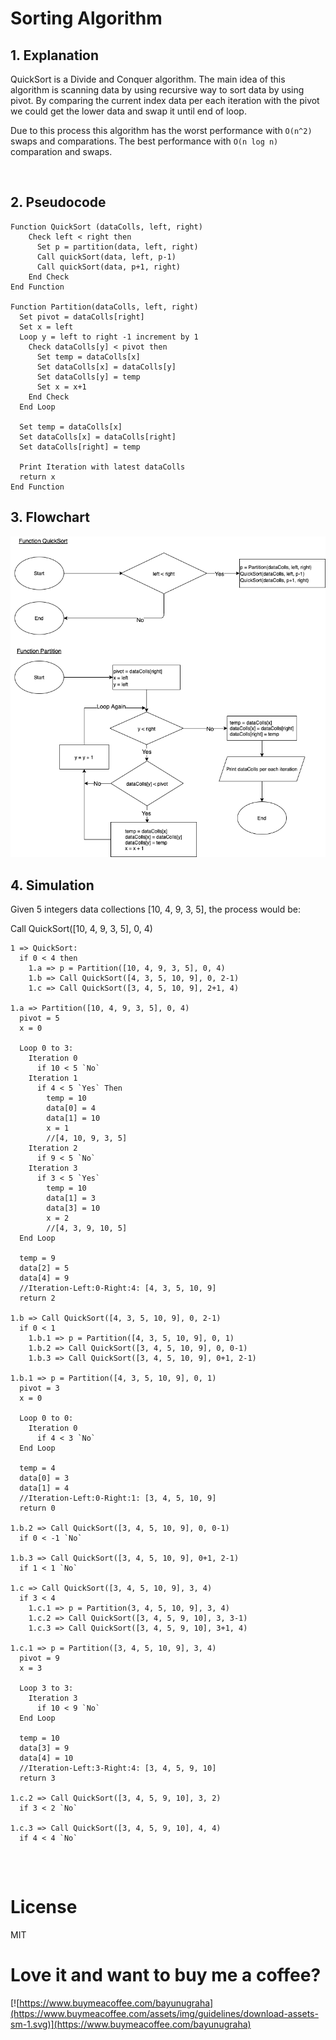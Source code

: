 # Sorting Algorithm

## 1. Explanation

QuickSort is a Divide and Conquer algorithm. The main idea of this algorithm is scanning data by using recursive way to sort data by using pivot. By comparing the current index data per each iteration with the pivot we could get the lower data and swap it until end of loop.

Due to this process this algorithm has the worst performance with `O(n^2)` swaps and comparations. The best performance with `O(n log n)` comparation and swaps.

<br />

## 2. Pseudocode

```
Function QuickSort (dataColls, left, right)
    Check left < right then
      Set p = partition(data, left, right)
      Call quickSort(data, left, p-1)
      Call quickSort(data, p+1, right)
    End Check
End Function

Function Partition(dataColls, left, right)
  Set pivot = dataColls[right]
  Set x = left
  Loop y = left to right -1 increment by 1
    Check dataColls[y] < pivot then
      Set temp = dataColls[x]
      Set dataColls[x] = dataColls[y]
      Set dataColls[y] = temp
      Set x = x+1
    End Check
  End Loop

  Set temp = dataColls[x]
  Set dataColls[x] = dataColls[right]
  Set dataColls[right] = temp

  Print Iteration with latest dataColls
  return x
End Function
```

## 3. Flowchart

![Flow Chart of InsertionSort](FlowChart.png)

## 4. Simulation

Given 5 integers data collections [10, 4, 9, 3, 5], the process would be:

Call QuickSort([10, 4, 9, 3, 5], 0, 4)

```
1 => QuickSort:
  if 0 < 4 then
    1.a => p = Partition([10, 4, 9, 3, 5], 0, 4)
    1.b => Call QuickSort([4, 3, 5, 10, 9], 0, 2-1)
    1.c => Call QuickSort([3, 4, 5, 10, 9], 2+1, 4)

1.a => Partition([10, 4, 9, 3, 5], 0, 4)
  pivot = 5
  x = 0

  Loop 0 to 3:
    Iteration 0
      if 10 < 5 `No`
    Iteration 1
      if 4 < 5 `Yes` Then
        temp = 10
        data[0] = 4
        data[1] = 10
        x = 1
        //[4, 10, 9, 3, 5]
    Iteration 2
      if 9 < 5 `No`
    Iteration 3
      if 3 < 5 `Yes`
        temp = 10
        data[1] = 3
        data[3] = 10
        x = 2
        //[4, 3, 9, 10, 5]
  End Loop

  temp = 9
  data[2] = 5
  data[4] = 9
  //Iteration-Left:0-Right:4: [4, 3, 5, 10, 9]
  return 2

1.b => Call QuickSort([4, 3, 5, 10, 9], 0, 2-1)
  if 0 < 1
    1.b.1 => p = Partition([4, 3, 5, 10, 9], 0, 1)
    1.b.2 => Call QuickSort([3, 4, 5, 10, 9], 0, 0-1)
    1.b.3 => Call QuickSort([3, 4, 5, 10, 9], 0+1, 2-1)

1.b.1 => p = Partition([4, 3, 5, 10, 9], 0, 1)
  pivot = 3
  x = 0

  Loop 0 to 0:
    Iteration 0
      if 4 < 3 `No`
  End Loop

  temp = 4
  data[0] = 3
  data[1] = 4
  //Iteration-Left:0-Right:1: [3, 4, 5, 10, 9]
  return 0

1.b.2 => Call QuickSort([3, 4, 5, 10, 9], 0, 0-1)
  if 0 < -1 `No`

1.b.3 => Call QuickSort([3, 4, 5, 10, 9], 0+1, 2-1)
  if 1 < 1 `No`

1.c => Call QuickSort([3, 4, 5, 10, 9], 3, 4)
  if 3 < 4
    1.c.1 => p = Partition(3, 4, 5, 10, 9], 3, 4)
    1.c.2 => Call QuickSort([3, 4, 5, 9, 10], 3, 3-1)
    1.c.3 => Call QuickSort([3, 4, 5, 9, 10], 3+1, 4)

1.c.1 => p = Partition([3, 4, 5, 10, 9], 3, 4)
  pivot = 9
  x = 3

  Loop 3 to 3:
    Iteration 3
      if 10 < 9 `No`
  End Loop

  temp = 10
  data[3] = 9
  data[4] = 10
  //Iteration-Left:3-Right:4: [3, 4, 5, 9, 10]
  return 3

1.c.2 => Call QuickSort([3, 4, 5, 9, 10], 3, 2)
  if 3 < 2 `No`

1.c.3 => Call QuickSort([3, 4, 5, 9, 10], 4, 4)
  if 4 < 4 `No`


```

<br />

# License

MIT

# Love it and want to buy me a coffee?

[![https://www.buymeacoffee.com/bayunugraha](https://www.buymeacoffee.com/assets/img/guidelines/download-assets-sm-1.svg)](https://www.buymeacoffee.com/bayunugraha)
